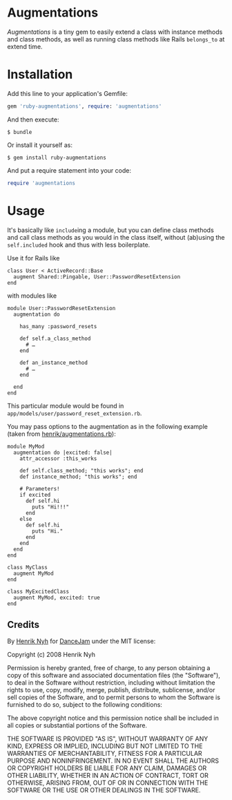 # Augmentations

*Augmentations* is a tiny gem to easily extend a class with instance methods and class methods, as well as running class methods like Rails `belongs_to` at extend time.

# Installation

Add this line to your application's Gemfile:

```ruby
gem 'ruby-augmentations', require: 'augmentations'
```

And then execute:

    $ bundle

Or install it yourself as:

    $ gem install ruby-augmentations

And put a require statement into your code:

```ruby
require 'augmentations
```

# Usage

It's basically like `include`ing a module, but you can define class methods and call class methods as you would in the class itself, without (ab)using the `self.included` hook and thus with less boilerplate.

Use it for Rails like

    class User < ActiveRecord::Base
      augment Shared::Pingable, User::PasswordResetExtension
    end

with modules like

    module User::PasswordResetExtension
      augmentation do

        has_many :password_resets

        def self.a_class_method
          # …
        end

        def an_instance_method
          # …
        end

      end
    end

This particular module would be found in `app/models/user/password_reset_extension.rb`.

You may pass options to the augmentation as in the following example (taken from [henrik/augmentations.rb](https://gist.github.com/henrik/1281a6f3f6a9632886fa)):

    module MyMod
      augmentation do |excited: false|
        attr_accessor :this_works
        
        def self.class_method; "this works"; end
        def instance_method; "this works"; end
        
        # Parameters!
        if excited
          def self.hi
            puts "Hi!!!"
          end
        else
          def self.hi
            puts "Hi."
          end
        end
      end
    end
    
    class MyClass
      augment MyMod
    end
    
    class MyExcitedClass
      augment MyMod, excited: true
    end

## Credits

By [Henrik Nyh](http://henrik.nyh.se/) for [DanceJam](http://dancejam.com) under the MIT license:

Copyright (c) 2008 Henrik Nyh

Permission is hereby granted, free of charge, to any person obtaining a copy
of this software and associated documentation files (the "Software"), to deal
in the Software without restriction, including without limitation the rights
to use, copy, modify, merge, publish, distribute, sublicense, and/or sell
copies of the Software, and to permit persons to whom the Software is
furnished to do so, subject to the following conditions:

The above copyright notice and this permission notice shall be included in
all copies or substantial portions of the Software.

THE SOFTWARE IS PROVIDED "AS IS", WITHOUT WARRANTY OF ANY KIND, EXPRESS OR
IMPLIED, INCLUDING BUT NOT LIMITED TO THE WARRANTIES OF MERCHANTABILITY,
FITNESS FOR A PARTICULAR PURPOSE AND NONINFRINGEMENT. IN NO EVENT SHALL THE
AUTHORS OR COPYRIGHT HOLDERS BE LIABLE FOR ANY CLAIM, DAMAGES OR OTHER
LIABILITY, WHETHER IN AN ACTION OF CONTRACT, TORT OR OTHERWISE, ARISING FROM,
OUT OF OR IN CONNECTION WITH THE SOFTWARE OR THE USE OR OTHER DEALINGS IN
THE SOFTWARE.
